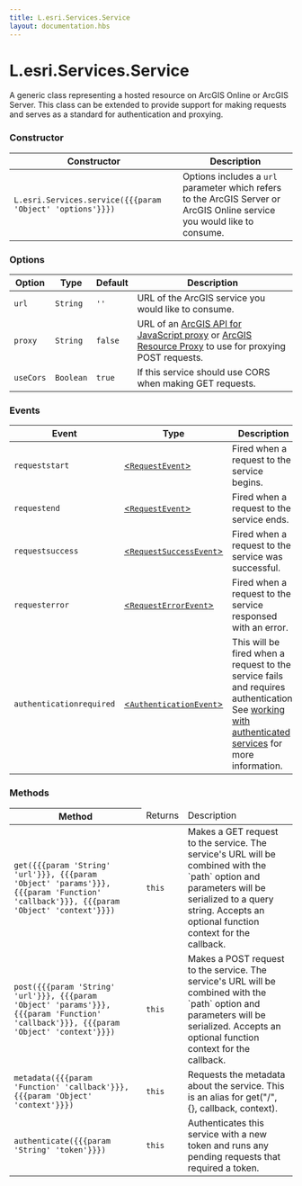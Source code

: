 ```yaml
---
title: L.esri.Services.Service
layout: documentation.hbs
---
```


# L.esri.Services.Service

A generic class representing a hosted resource on ArcGIS Online or ArcGIS Server. This class can be extended to provide support for making requests and serves as a standard for authentication and proxying.

### Constructor

<table>
    <thead>
        <tr>
            <th>Constructor</th>
            <th>Description</th>
        </tr>
    </thead>
    <tbody>
        <tr>
            <td><code class="nobr">L.esri.Services.service({{{param 'Object' 'options'}}})</code></td>
            <td>Options includes a <code>url</code> parameter which refers to the ArcGIS Server or ArcGIS Online service you would like to consume.</td>
        </tr>
    </tbody>
</table>

### Options

| Option | Type | Default | Description |
| --- | --- | --- | --- |
| `url` | `String` | `''` | URL of the ArcGIS service you would like to consume. |
| `proxy` | `String` | `false` | URL of an [ArcGIS API for JavaScript proxy](https://developers.arcgis.com/javascript/jshelp/ags_proxy.html) or [ArcGIS Resource Proxy](https://github.com/Esri/resource-proxy) to use for proxying POST requests. |
| `useCors` | `Boolean` | `true` | If this service should use CORS when making GET requests. |

### Events

| Event | Type | Description |
| --- | --- | --- |
| `requeststart` | [<`RequestEvent`>]({{assets}}api-reference/events.html#request-event) | Fired when a request to the service begins. |
| `requestend` | [<`RequestEvent`>]({{assets}}api-reference/events.html#request-event) | Fired when a request to the service ends. |
| `requestsuccess` | [<`RequestSuccessEvent`>]({{assets}}api-reference/events.html#request-success-event) | Fired when a request to the service was successful. |
| `requesterror` | [<`RequestErrorEvent`>]({{assets}}api-reference/events.html#request-error-event) | Fired when a request to the service responsed with an error. |
| `authenticationrequired` | [<`AuthenticationEvent`>]({{assets}}api-reference/events.html#authentication-event) | This will be fired when a request to the service fails and requires authentication. See [working with authenticated services](#working-with-authenticated-services) for more information. |

### Methods

<table>
    <thead>
        <tr>
            <th>Method</th>
            <td>Returns</td>
            <td>Description</td>
        </tr>
    </thead>
    <tbody>
        <tr>
            <td><code>get({{{param 'String' 'url'}}}, {{{param 'Object' 'params'}}}, {{{param 'Function' 'callback'}}}, {{{param 'Object' 'context'}}})</code></td>
            <td><code>this</code></td>
            <td>Makes a GET request to the service. The service's URL will be combined with the `path` option and parameters will be serialized to a query string. Accepts an optional function context for the callback.</td>
        </tr>
        <tr>
            <td><code>post({{{param 'String' 'url'}}}, {{{param 'Object' 'params'}}}, {{{param 'Function' 'callback'}}}, {{{param 'Object' 'context'}}})</code></td>
            <td><code>this</code></td>
            <td>Makes a POST request to the service. The service's URL will be combined with the `path` option and parameters will be serialized. Accepts an optional function context for the callback.</td>
        </tr>
        <tr>
            <td><code>metadata({{{param 'Function' 'callback'}}}, {{{param 'Object' 'context'}}})</code></td>
            <td><code>this</code></td>
            <td>Requests the metadata about the service. This is an alias for get("/", {}, callback, context).</td>
        </tr>
        <tr>
            <td><code>authenticate({{{param 'String' 'token'}}})</code></td>
            <td><code>this</code></td>
            <td>Authenticates this service with a new token and runs any pending requests that required a token.</td>
        </tr>
    </tbody>
</table>
